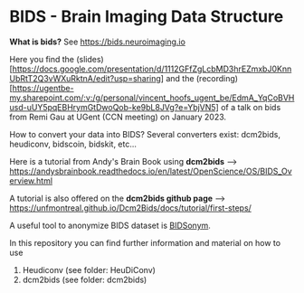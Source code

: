 # BIDS - Brain Imaging Data Structure 

**What is bids?** See https://bids.neuroimaging.io

Here you find the (slides)[https://docs.google.com/presentation/d/1112GFfZgLcbMD3hrEZmxbJ0KnnUbRtT2Q3vWXuRktnA/edit?usp=sharing] and the (recording)[https://ugentbe-my.sharepoint.com/:v:/g/personal/vincent_hoofs_ugent_be/EdmA_YqCoBVHusd-uUY5pqEBHrymGtDwoQob-ke9bL8JVg?e=YbjVN5] of a talk on bids from Remi Gau at UGent (CCN meeting) on January 2023.

How to convert your data into BIDS?
Several converters exist: dcm2bids, heudiconv, bidscoin, bidskit, etc...

Here is a tutorial from Andy's Brain Book using **dcm2bids** --> https://andysbrainbook.readthedocs.io/en/latest/OpenScience/OS/BIDS_Overview.html

A tutorial is also offered on the **dcm2bids github page** --> https://unfmontreal.github.io/Dcm2Bids/docs/tutorial/first-steps/ 

A useful tool to anonymize BIDS dataset is [BIDSonym](https://peerherholz.github.io/BIDSonym/).

In this repository you can find further information and material on how to use
1. Heudiconv (see folder: HeuDiConv)
2. dcm2bids (see folder: dcm2bids)





